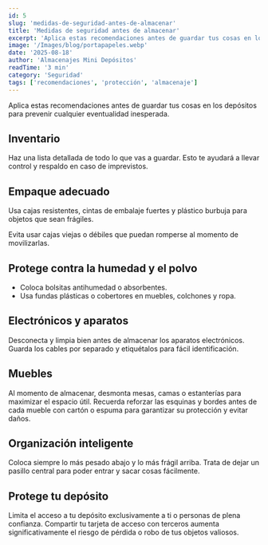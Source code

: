 ```yaml
---
id: 5
slug: 'medidas-de-seguridad-antes-de-almacenar'
title: 'Medidas de seguridad antes de almacenar'
excerpt: 'Aplica estas recomendaciones antes de guardar tus cosas en los depósitos para prevenir cualquier eventualidad inesperada.'
image: '/Images/blog/portapapeles.webp'
date: '2025-08-18'
author: 'Almacenajes Mini Depósitos'
readTime: '3 min'
category: 'Seguridad'
tags: ['recomendaciones', 'protección', 'almacenaje']
---
```


Aplica estas recomendaciones antes de guardar tus cosas en los depósitos para prevenir cualquier eventualidad inesperada.

## Inventario

Haz una lista detallada de todo lo que vas a guardar. Esto te ayudará a llevar control y respaldo en caso de imprevistos.

## Empaque adecuado

Usa cajas resistentes, cintas de embalaje fuertes y plástico burbuja para objetos que sean frágiles.

Evita usar cajas viejas o débiles que puedan romperse al momento de movilizarlas.

## Protege contra la humedad y el polvo

- Coloca bolsitas antihumedad o absorbentes.
- Usa fundas plásticas o cobertores en muebles, colchones y ropa.

## Electrónicos y aparatos

Desconecta y limpia bien antes de almacenar los aparatos electrónicos. Guarda los cables por separado y etiquétalos para fácil identificación.

## Muebles

Al momento de almacenar, desmonta mesas, camas o estanterías para maximizar el espacio útil. Recuerda reforzar las esquinas y bordes antes de cada mueble con cartón o espuma para garantizar su protección y evitar daños.

## Organización inteligente

Coloca siempre lo más pesado abajo y lo más frágil arriba. Trata de dejar un pasillo central para poder entrar y sacar cosas fácilmente.

## Protege tu depósito

Limita el acceso a tu depósito exclusivamente a ti o personas de plena confianza. Compartir tu tarjeta de acceso con terceros aumenta significativamente el riesgo de pérdida o robo de tus objetos valiosos.

